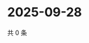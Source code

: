 # 2025-09-28

共 0 条

<!-- BEGIN ZHIHUVIDEO -->
<!-- 最后更新时间 Sun Sep 28 2025 13:10:25 GMT+0800 (China Standard Time) -->

<!-- END ZHIHUVIDEO -->
